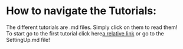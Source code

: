 # How to navigate the Tutorials:
The different tutorials are .md files. Simply click on them to read them! <br>
To start go to the first tutorial click here[a relative link](SettingUp.md) or go to the SettingUp.md file!
